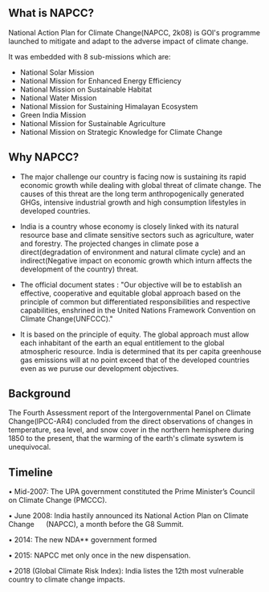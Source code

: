 ## What is NAPCC?
National Action Plan for Climate Change(NAPCC, 2k08) is GOI's programme launched to mitigate and adapt to the adverse impact of climate change.

It was embedded with 8 sub-missions which are: 
-   National Solar Mission
-   National Mission for Enhanced Energy Efficiency
-   National Mission on Sustainable Habitat
-   National Water Mission
-   National Mission for Sustaining Himalayan Ecosystem
-   Green India Mission
-   National Mission for Sustainable Agriculture
-   National Mission on Strategic Knowledge for Climate Change

## Why NAPCC?
- The major challenge our country is facing now is sustaining its rapid economic growth while dealing with global threat of climate change. The causes of this threat are the long term anthropogenically generated GHGs, intensive industrial growth and high consumption lifestyles in developed countries. 

- India is a country whose economy is closely linked with its natural resource base and climate sensitive sectors such as agriculture, water and forestry. The projected changes in climate pose a direct(degradation of environment and natural climate cycle) and an indirect(Negative impact on economic growth which inturn affects the development of the country) threat.

- The official document states : "Our objective will be to establish an effective, cooperative and equitable global approach based on the principle of common but differentiated responsibilities and respective capabilities, enshrined in the United Nations Framework Convention on Climate Change(UNFCCC)."

- It is based on the principle of equity. The global approach must allow each inhabitant of the earth an equal entitlement to the global atmospheric resource. India is determined that its per capita greenhouse gas emissions will at no point exceed that of the developed countries even as we puruse our development objectives.

## Background
The Fourth Assessment report of the Intergovernmental Panel on Climate Change(IPCC-AR4) concluded from the direct observations of changes in temperature, sea level, and snow cover in the northern hemisphere during 1850 to the present, that the warming of the earth's climate syswtem is unequivocal. 

## Timeline
• Mid-2007: The UPA government constituted the Prime Minister’s Council on Climate Change (PMCCC).

• June 2008: India hastily announced its National Action Plan on Climate Change      (NAPCC), a month before the G8 Summit.

• 2014: The new NDA** government formed

• 2015: NAPCC met only once in the new dispensation.

• 2018 (Global Climate Risk Index): India listes the 12th most vulnerable country to climate change impacts.

